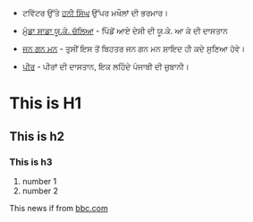 - ਟਵਿੱਟਰ ਉੱਤੇ [ਹਨੀ ਸਿੰਘ](http://zeenews.india.com/entertainment/celebrity/honey-singh-jokes-trend-on-twitter-after-xpose-release_155167.html) ਉੱਪਰ ਮਖੌਲਾਂ ਦੀ ਭਰਮਾਰ।

- [ਮੁੰਡਾ ਸਾਡਾ ਯੂ.ਕੇ. ਚੱਲਿਆ](http://www.youtube.com/watch?v=mnfpo0bXrrY) - ਪਿੰਡੋਂ ਆਏ ਦੇਸੀ ਦੀ ਯੂ.ਕੇ. ਆ ਕੇ ਦੀ ਦਾਸਤਾਨ

- [ਜਨ ਗਨ ਮਨ](http://www.youtube.com/watch?v=C_xfYKfwW6w) - ਤੁਸੀਂ ਇਸ ਤੋਂ ਬਿਹਤਰ ਜਨ ਗਨ ਮਨ ਸ਼ਾਇਦ ਹੀ  ਕਦੇ ਸੁਣਿਆ ਹੋਵੇ।

- [ਪੀਰ](http://www.youtube.com/watch?v=bjiFQXOJPzU) - ਪੀਰਾਂ ਦੀ ਦਾਸਤਾਨ, ਇਕ ਲਹਿੰਦੇ ਪੰਜਾਬੀ ਦੀ ਜ਼ੁਬਾਨੀ।

# This is H1
## This is h2
### This is h3

1. number 1
2. number 2


This news if from [bbc.com](http://google.com)
